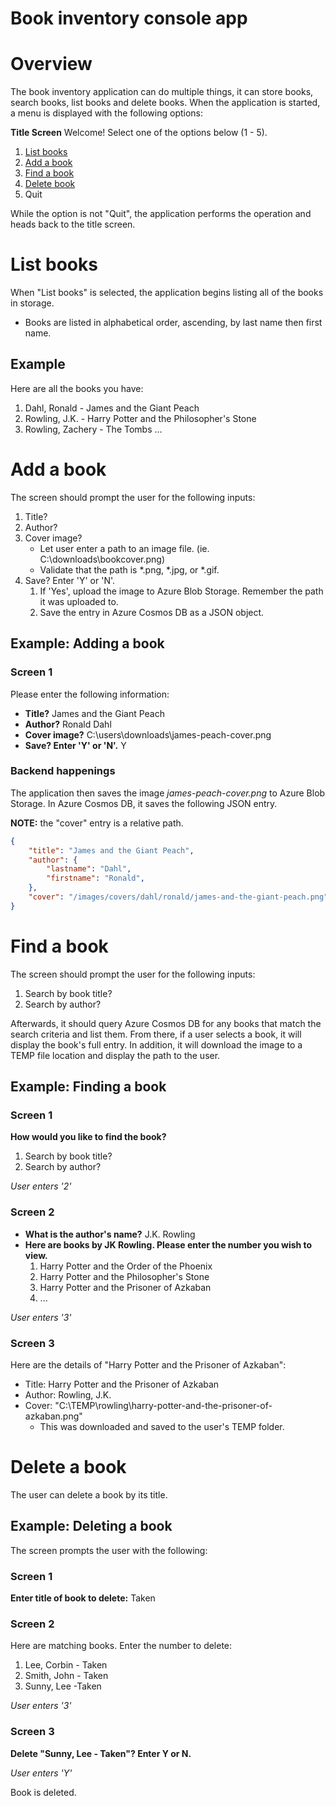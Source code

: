 # Book inventory console app

# Overview

The book inventory application can do multiple things, it can store books, search books, list books and delete books.
When the application is started, a menu is displayed with the following options:

__Title Screen__
Welcome! Select one of the options below (1 - 5).
1. [List books](#list-books)
1. [Add a book](#add-a-book)
1. [Find a book](#find-a-book)
1. [Delete book](#delete-a-book)
1. Quit

While the option is not "Quit", the application performs the operation and heads back to the title screen.

# List books

When "List books" is selected, the application begins listing all of the books in storage.
* Books are listed in alphabetical order, ascending, by last name then first name.

## Example

Here are all the books you have:
1. Dahl, Ronald - James and the Giant Peach
1. Rowling, J.K. - Harry Potter and the Philosopher's Stone
1. Rowling, Zachery - The Tombs
...

# Add a book

The screen should prompt the user for the following inputs:
1. Title?
1. Author?
1. Cover image?
    * Let user enter a path to an image file. (ie. C:\downloads\bookcover.png)
    * Validate that the path is *.png, *.jpg, or *.gif.
1. Save? Enter 'Y' or 'N'.
    1. If 'Yes', upload the image to Azure Blob Storage. Remember the path it was uploaded to.
    1. Save the entry in Azure Cosmos DB as a JSON object.

## Example: Adding a book

### Screen 1
Please enter the following information:
* __Title?__ James and the Giant Peach
* __Author?__ Ronald Dahl
* __Cover image?__ C:\users\downloads\james-peach-cover.png
* __Save? Enter 'Y' or 'N'.__ Y

### Backend happenings
The application then saves the image _james-peach-cover.png_ to Azure Blob Storage. In Azure Cosmos DB, it saves the
following JSON entry.

__NOTE:__ the "cover" entry is a relative path.

```json
{
    "title": "James and the Giant Peach",
    "author": {
        "lastname": "Dahl",
        "firstname": "Ronald",
    },
    "cover": "/images/covers/dahl/ronald/james-and-the-giant-peach.png"
}
```

# Find a book

The screen should prompt the user for the following inputs:
1. Search by book title?
1. Search by author?

Afterwards, it should query Azure Cosmos DB for any books that match the search criteria and list them. From there, if a
user selects a book, it will display the book's full entry. In addition, it will download the image to a TEMP file
location and display the path to the user.

## Example: Finding a book

### Screen 1
__How would you like to find the book?__
1. Search by book title?
1. Search by author?

_User enters '2'_

### Screen 2
* __What is the author's name?__ J.K. Rowling
* __Here are books by JK Rowling. Please enter the number you wish to view.__
    1. Harry Potter and the Order of the Phoenix
    1. Harry Potter and the Philosopher's Stone
    1. Harry Potter and the Prisoner of Azkaban
    1. ...

_User enters '3'_

### Screen 3
Here are the details of "Harry Potter and the Prisoner of Azkaban":
* Title: Harry Potter and the Prisoner of Azkaban
* Author: Rowling, J.K.
* Cover: "C:\TEMP\rowling\harry-potter-and-the-prisoner-of-azkaban.png"
    * This was downloaded and saved to the user's TEMP folder.

# Delete a book

The user can delete a book by its title.

## Example: Deleting a book
The screen prompts the user with the following:

### Screen 1
__Enter title of book to delete:__ Taken

### Screen 2
Here are matching books. Enter the number to delete:
1. Lee, Corbin - Taken
1. Smith, John - Taken
1. Sunny, Lee -Taken

_User enters '3'_

### Screen 3

__Delete "Sunny, Lee - Taken"? Enter Y or N.__

_User enters 'Y'_

Book is deleted.